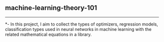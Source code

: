 ## machine-learning-theory-101

---

*- In this project, I aim to collect the types of optimizers, regression models, classification types used in neural networks in machine learning with the related mathematical equations in a library.



